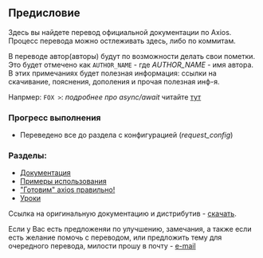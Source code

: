 
## Предисловие

Здесь вы найдете перевод официальной документации по Axios. Процесс перевода можно остлеживать здесь, либо по коммитам.

В переводе автор(авторы) будут по возможности делать свои пометки. Это будет отмечено как ```AUTHOR_NAME``` - где *AUTHOR_NAME* - имя автора. В этих примечаниях будет полезная информация: ссылки на скачивание, пояснения, дополения и прочая полезная инф-я. 

Напрмер: ```FOX >```: *подробнее про async/await* читайте [тут](https://developer.mozilla.org/ru/docs/Web/JavaScript/Reference/Statements/async_function)


### Прогресс выполнения
- Переведено все до раздела с конфигурацией (*request_config*)


### Разделы:
- [Документация](/docs/)
- [Примеры использования](/examples/)
- ["Готовим" axios правильно!](/cookbook.md)
- [Уроки](/lessons/)

Ссылка на оригинальную документацию и дистрибутив - [скачать](https://github.com/axios/axios).

Если у Вас есть предложеняи по улучшению, замечания, а также если есть желание помочь с переводом, или предложить тему для очередного перевода, милости прошу в почту - [e-mail](mailto:trickyfox85@gmail.com)
